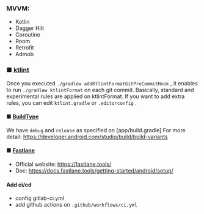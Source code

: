 ### MVVM:

- Kotlin
- Dagger Hilt
- Coroutine
- Room
- Retrofit
- Admob

### ■ [ktlint](https://github.com/pinterest/ktlint)

Once you executed `./gradlew addKtlintFormatGitPreCommitHook` , it enables to
run `./gradlew ktlintFormat` on each git commit.
Basically, standard and experimental rules are applied on ktlintFormat. If you want to add extra
rules, you can edit `ktlint.gradle` or `.editorconfig` .

#### ■ [BuildType](https://developer.android.com/studio/build/build-variants)

We have `debug` and `release` as specified on [app/build.gradle]
For more detail: https://developer.android.com/studio/build/build-variants

#### ■ [Fastlane](https://fastlane.tools/)
* Official website: https://fastlane.tools/
* Doc: https://docs.fastlane.tools/getting-started/android/setup/

#### Add ci/cd
- config gitlab-ci.yml
- add github actions on `.github/workflows/ci.yml`
